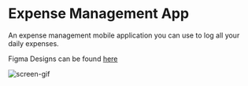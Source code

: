 # Expense Management App
An expense management mobile application you can use to log all your daily expenses.

Figma Designs can be found [here](https://www.figma.com/file/MJ9oeguq08fu2GaOpfq2lR/Spese-Fi?node-id=18%3A409)

![screen-gif](./myScreen.gif)

